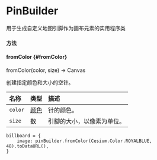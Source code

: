 # PinBuilder

用于生成自定义地图引脚作为画布元素的实用程序类

#### 方法

#### fromColor {#fromColor}

fromColor\(color, size\) → Canvas

创建指定颜色和大小的空针。

| 名称 | 类型 | 描述 |
| :--- | :--- | :--- |
| `color` | [颜色](https://cesiumjs.org/Cesium/Build/Documentation/Color.html) | 针的颜色。 |
| `size` | 数 | 引脚的大小，以像素为单位。 |

```
billboard = {
    image: pinBuilder.fromColor(Cesium.Color.ROYALBLUE, 48).toDataURL(),
}
```



